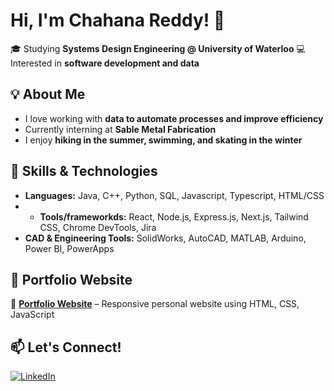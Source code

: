 # Hi, I'm Chahana Reddy! 👋

🎓 Studying **Systems Design Engineering @ University of Waterloo**
💻 Interested in **software development and data**  

## 💡 About Me
- I love working with **data to automate processes and improve efficiency**  
- Currently interning at **Sable Metal Fabrication**  
- I enjoy **hiking in the summer, swimming, and skating in the winter**  

## 🚀 Skills & Technologies
- **Languages:** Java, C++, Python, SQL, Javascript, Typescript, HTML/CSS
- - **Tools/frameworkds:** React, Node.js, Express.js, Next.js, Tailwind CSS, Chrome DevTools, Jira
- **CAD & Engineering Tools:** SolidWorks, AutoCAD, MATLAB, Arduino, Power BI, PowerApps

## 📂 Portfolio Website
🔹 **[Portfolio Website](https://chahanareddy.netlify.app/)** – Responsive personal website using HTML, CSS, JavaScript

## 📫 Let's Connect!
[![LinkedIn](https://img.shields.io/badge/LinkedIn-0077B5?style=for-the-badge&logo=linkedin&logoColor=white)](https://www.linkedin.com/in/chahana-reddy-952a43281/) 
